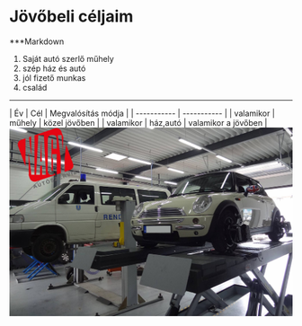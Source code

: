 # Jövőbeli céljaim
***Markdown
1. Saját autó szerlő műhely
2. szép ház és autó
3. jól fizető munkas
4. család
***
| Év | Cél | Megvalósítás módja |
| ----------- | ----------- |
| valamikor | műhely | közel jövőben |
| valamikor | ház,autó | valamikor a jövőben |
![Műhely](nagy_auto_galeria_top_4.jpg)